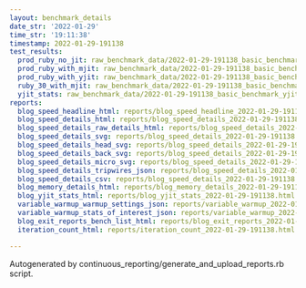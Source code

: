 ```yaml
---
layout: benchmark_details
date_str: '2022-01-29'
time_str: '19:11:38'
timestamp: 2022-01-29-191138
test_results:
  prod_ruby_no_jit: raw_benchmark_data/2022-01-29-191138_basic_benchmark_prod_ruby_no_jit.json
  prod_ruby_with_mjit: raw_benchmark_data/2022-01-29-191138_basic_benchmark_prod_ruby_with_mjit.json
  prod_ruby_with_yjit: raw_benchmark_data/2022-01-29-191138_basic_benchmark_prod_ruby_with_yjit.json
  ruby_30_with_mjit: raw_benchmark_data/2022-01-29-191138_basic_benchmark_ruby_30_with_mjit.json
  yjit_stats: raw_benchmark_data/2022-01-29-191138_basic_benchmark_yjit_stats.json
reports:
  blog_speed_headline_html: reports/blog_speed_headline_2022-01-29-191138.html
  blog_speed_details_html: reports/blog_speed_details_2022-01-29-191138.html
  blog_speed_details_raw_details_html: reports/blog_speed_details_2022-01-29-191138.raw_details.html
  blog_speed_details_svg: reports/blog_speed_details_2022-01-29-191138.svg
  blog_speed_details_head_svg: reports/blog_speed_details_2022-01-29-191138.head.svg
  blog_speed_details_back_svg: reports/blog_speed_details_2022-01-29-191138.back.svg
  blog_speed_details_micro_svg: reports/blog_speed_details_2022-01-29-191138.micro.svg
  blog_speed_details_tripwires_json: reports/blog_speed_details_2022-01-29-191138.tripwires.json
  blog_speed_details_csv: reports/blog_speed_details_2022-01-29-191138.csv
  blog_memory_details_html: reports/blog_memory_details_2022-01-29-191138.html
  blog_yjit_stats_html: reports/blog_yjit_stats_2022-01-29-191138.html
  variable_warmup_warmup_settings_json: reports/variable_warmup_2022-01-29-191138.warmup_settings.json
  variable_warmup_stats_of_interest_json: reports/variable_warmup_2022-01-29-191138.stats_of_interest.json
  blog_exit_reports_bench_list_html: reports/blog_exit_reports_2022-01-29-191138.bench_list.html
  iteration_count_html: reports/iteration_count_2022-01-29-191138.html

---
```

Autogenerated by continuous_reporting/generate_and_upload_reports.rb script.
